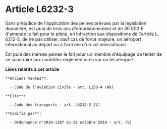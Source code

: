 # Article L6232-3

Sans préjudice de l'application des peines prévues par la législation douanière, est puni de trois ans d'emprisonnement et de
30 000 € d'amende le fait pour le pilote, en infraction aux dispositions de l'article L. 6212-2, de ne pas utiliser, sauf cas
de force majeure, un aéroport international au départ ou à l'arrivée d'un vol international. 

Est puni des mêmes peines le fait pour un membre d'équipage de tenter de se soustraire aux contrôles réglementaires sur un
tel aéroport.

**Liens relatifs à cet article**

	**Anciens textes**:

	  - Code de l'aviation civile - art. L150-4 (Ab)

	**Cite**:

	  - Code des transports - art. L6212-2 (V)

	**Codifié par**:

	  - Ordonnance n°2010-1307 du 28 octobre 2010 - art. (V)
